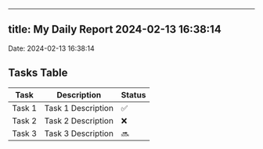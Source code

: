 
---
title: My Daily Report 2024-02-13 16:38:14
---

Date: 2024-02-13 16:38:14

## Tasks Table

| Task | Description | Status |
|------|-------------|--------|
| Task 1 | Task 1 Description | ✅ |
| Task 2 | Task 2 Description | ❌ |
| Task 3 | Task 3 Description | 🔜 |

